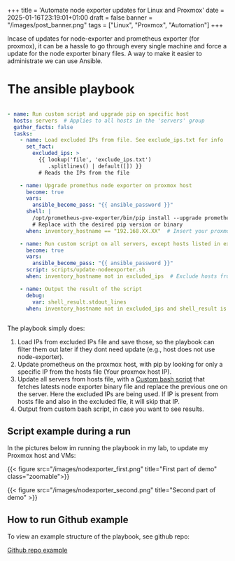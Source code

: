 +++
title = 'Automate node exporter updates for Linux and Proxmox'
date = 2025-01-16T23:19:01+01:00
draft = false
banner = "/images/post_banner.png"
tags = ["Linux", "Proxmox", "Automation"]
+++

Incase of updates for node-exporter and prometheus exporter (for proxmox), it can be a hassle to go through every single machine and force a update for the node exporter binary files.
A way to make it easier to administrate we can use Ansible.


# The ansible playbook


```yml

- name: Run custom script and upgrade pip on specific host
  hosts: servers  # Applies to all hosts in the 'servers' group
  gather_facts: false
  tasks:
    - name: Load excluded IPs from file. See exclude_ips.txt for info
      set_fact: 
        excluded_ips: >
          {{ lookup('file', 'exclude_ips.txt')
             .splitlines() | default([]) }}
          # Reads the IPs from the file

    - name: Upgrade promethus node exporter on proxmox host
      become: true
      vars:
        ansible_become_pass: "{{ ansible_password }}"
      shell: |
        /opt/prometheus-pve-exporter/bin/pip install --upgrade prometheus-pve-exporter
        # Replace with the desired pip version or binary
      when: inventory_hostname == "192.168.XX.XX"  # Insert your proxmox ip

    - name: Run custom script on all servers, except hosts listed in exclude_ips.txt
      become: true
      vars:
        ansible_become_pass: "{{ ansible_password }}"
      script: scripts/update-nodeexporter.sh
      when: inventory_hostname not in excluded_ips  # Exclude hosts from the lists

    - name: Output the result of the script
      debug:
        var: shell_result.stdout_lines
      when: inventory_hostname not in excluded_ips and shell_result is defined
      
```

The playbook simply does:

1. Load IPs from excluded IPs file and save those, so the playbook can filter them out later if they dont need update (e.g., host does not use node-exporter).
2. Update prometheus on the proxmox host, with pip by looking for only a specific IP from the hosts file (Your proxmox host IP).
3. Update all servers from hosts file, with a [Custom bash script](https://github.com/ulrik-vj/ansible-playbooks/blob/main/nodeexporter/scripts/update-nodeexporter.sh) that fetches latests node exporter binary file and replace the previous one on the server. Here the excluded IPs are being used. If IP is present from hosts file and also in the excluded file, it will skip that IP.
4. Output from custom bash script, in case you want to see results.

## Script example during a run

In the pictures below im running the playbook in my lab, to update my Proxmox host and VMs:

{{< figure src="/images/nodexporter_first.png" title="First part of demo" class="zoomable">}}

{{< figure src="/images/nodexporter_second.png" title="Second part of demo" >}}

## How to run Github example

To view an example structure of the playbook, see github repo:

[Github repo example](https://github.com/ulrik-vj/ansible-playbooks/tree/main/nodeexporter)

